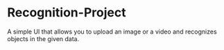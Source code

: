 # Recognition-Project
A simple UI that allows you to upload an image or a video and recognizes objects in the given data.
